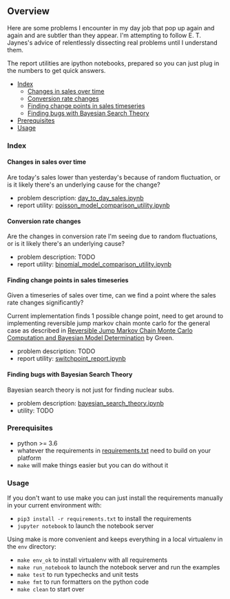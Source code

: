 ## Overview

Here are some problems I encounter in my day job that pop up again and again and are subtler than they appear. I'm attempting to follow E. T. Jaynes's advice of relentlessly dissecting real problems until I understand them.

The report utilities are ipython notebooks, prepared so you can just plug in the numbers to get quick answers.

* [Index](#Index)
  * [Changes in sales over time](#Changes-in-sales-over-time)
  * [Conversion rate changes](#Conversion-rate-changes)
  * [Finding change points in sales timeseries](#Finding-change-points-in-sales-timeseries)
  * [Finding bugs with Bayesian Search Theory](#Finding-bugs-with-Bayesian-Search-Theory)
* [Prerequisites](#Prerequisites)
* [Usage](#Usage)

### Index

#### Changes in sales over time

  Are today's sales lower than yesterday's because of random fluctuation, or is it likely there's an underlying cause for the change?

  * problem description: [day_to_day_sales.ipynb](day_to_day_sales.ipynb)
  * report utility: [poisson_model_comparison_utility.ipynb](poisson_model_comparison_utility.ipynb)

#### Conversion rate changes

  Are the changes in conversion rate I'm seeing due to random fluctuations, or is it likely there's an underlying cause?

  * problem description: TODO
  * report utility: [binomial_model_comparison_utility.ipynb](binomial_model_comparison_utility.ipynb)

#### Finding change points in sales timeseries

  Given a timeseries of sales over time, can we find a point where the sales rate changes significantly?

  Current implementation finds 1 possible change point, need to get around to implementing reversible jump markov chain monte carlo for the general case as described in [Reversible Jump Markov Chain Monte Carlo Computation and Bayesian Model Determination](https://doi.org/10.1093%2Fbiomet%2F82.4.711) by Green.

  * problem description: TODO
  * report utility: [switchpoint_report.ipynb](switchpoint_report.ipynb)

#### Finding bugs with Bayesian Search Theory

  Bayesian search theory is not just for finding nuclear subs.

  * problem description: [bayesian_search_theory.ipynb](bayesian_search_theory.ipynb)
  * utility: TODO

### Prerequisites

* python >= 3.6
* whatever the requirements in [requirements.txt](requirements.txt) need to build on your platform
* `make` will make things easier but you can do without it

### Usage

If you don't want to use make you can just install the requirements manually in your current environment with:
* `pip3 install -r requirements.txt` to install the requirements
* `jupyter notebook` to launch the notebook server

Using make is more convenient and keeps everything in a local virtualenv in the `env` directory:

* `make env_ok` to install virtualenv with all requirements
* `make run_notebook` to launch the notebook server and run the examples
* `make test` to run typechecks and unit tests
* `make fmt` to run formatters on the python code
* `make clean` to start over
